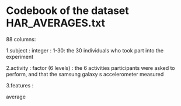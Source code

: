   # Codebook of the dataset HAR_AVERAGES.txt
  
  88 columns:
  
  1.subject : integer : 1-30: the 30 individuals who took part into the experiment  
  
  2.activity : factor (6 levels) : the 6 activities participants were asked to perform, and that the samsung galaxy s accelerometer measured
  
  3.features :  
  
  

average
